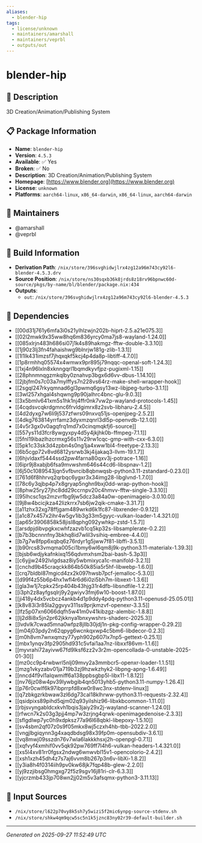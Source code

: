 ```yaml
---
aliases:
  - blender-hip
tags:
  - license/unknown
  - maintainers/amarshall
  - maintainers/veprbl
  - outputs/out
---
```


# blender-hip

## 📝 Description

3D Creation/Animation/Publishing System

## 📋 Package Information

- **Name**: `blender-hip`
- **Version**: `4.5.3`
- **Available**: ✅ Yes
- **Broken**: ✅ No
- **Description**: 3D Creation/Animation/Publishing System
- **Homepage**: [https://www.blender.org](https://www.blender.org)
- **License**: `unknown`
- **Platforms**: `aarch64-linux`, `x86_64-darwin`, `x86_64-linux`, `aarch64-darwin`
## 👥 Maintainers

- @amarshall
- @veprbl


## 🔧 Build Information

- **Derivation Path**: `/nix/store/396svghidwjlrx4zg12a96m743cy92l6-blender-4.5.3.drv`
- **Source Position**: `/nix/store/ns30sqxb36k8jrds8z18rv96bpnwc60d-source/pkgs/by-name/bl/blender/package.nix:434`
- **Outputs**:
  - `out`:  `/nix/store/396svghidwjlrx4zg12a96m743cy92l6-blender-4.5.3`

## 🔗 Dependencies

- [[00d31j761y6mfa3i0s21ylhlzwjn202b-hiprt-2.5.a21e075.3]]
- [[02l2mwk9x35ww8hq6m836yrcy0ma7js8-wayland-1.24.0]]
- [[085xlrjn483h686si07j1k4s89hakmgz-fftw-double-3.3.10]]
- [[1j90z3lj3fn4fahaishwg9blnrjw181g-zlib-1.3.1]]
- [[1l1lk431imzsf7jhqxqkf5kcj4p4da8p-libtiff-4.7.0]]
- [[1p8rmhhq05574x4wmwx9pr895j79nqqc-openal-soft-1.24.3]]
- [[1xj4n96lxln8xknngqrl1bqmdkyvfjpz-pugixml-1.15]]
- [[28phnmnqgzmkqlby0znahvp3bgx6d6vv-dbus-1.14.10]]
- [[2jbjfm0s7c03a7mylffys7n228vs64rz-make-shell-wrapper-hook]]
- [[2sgql247rkyqmnad6gl3pwmq6gsy13wz-libjpeg-turbo-3.1.1]]
- [[3wl257xhgal4shqwng9p90jalhrc4bnc-glu-9.0.3]]
- [[3x5bmlv641xm5s1hk1nj4ffr0nk7vw2p-wayland-protocols-1.45]]
- [[4cqdsvcqkrdgmnc6frvldgimrx8z2svb-libharu-2.4.5]]
- [[4d2dyxg7w6li9j537zfwrs09nxvq51js-openjpeg-2.5.2]]
- [[4dkg763814yrrfamz3dyxmzqnrl3dl5p-openvdb-12.1.0]]
- [[4v5r3gx0v0agqfrq1md7x0cinqmqkfj6-source]]
- [[557ys11d3fcr8ywgyxpy4d5y4jkjhk0b-ffmpeg-7.1.1]]
- [[5fnl19ibazlhzcrmxg56s11v29rw1cqc-gmp-with-cxx-6.3.0]]
- [[5pk1c33sk3d4zpbn4s0ng1ja4xww1bl4-freetype-2.13.3]]
- [[6b5cgp72v8vd6812ysrwb3kj4ijakaq3-llvm-19.1.7]]
- [[6hjvldaxf5444ssd2pw4farna80qxv3j-potrace-1.16]]
- [[6ipr9j8xabjb6fsa9mvwshm646s44cd6-libspnav-1.2]]
- [[6j50c1089543jqn5vfbvrcib8qbnwqsb-python3.11-zstandard-0.23.0]]
- [[761d6f8hhrvq2qrbqc6ygxr3x34img28-libglvnd-1.7.0]]
- [[78c6y3qjbp4p7x8gryap5nghn9bxj0dd-wrap-python-hook]]
- [[8phw25ry27jhc8dd29ccrnpv20c4hmvv-fftw-single-3.3.10]]
- [[95lhcsc1qs2mzvrfbg9jw5dcz3a84a0w-openimageio-3.0.10.0]]
- [[9j8w4bcicjkza42lizkrrx7sb6jw2qik-cmake-3.31.7]]
- [[a11zhx32xg78ffjgam489wrkd6k1fc87-libxrender-0.9.12]]
- [[a1c87x457x2ihr4w5gv1ib3g33m5gyyc-vulkan-loader-1.4.321.0]]
- [[ap65r3906858k58jisl8qphg092ywhkp-zstd-1.5.7]]
- [[arsdpjdibvpgkxcwhfzazvb1cq5kp32s-libsamplerate-0.2.2]]
- [[b7b3bcnnnfny3bkhq8id7wlil3vsihiq-embree-4.4.0]]
- [[b7g7w8fpp6xqbq6z76rdyr1g5jww7f81-libffi-3.5.1]]
- [[b90rcs83vmqma005ci1bmy6wl6qm8j9k-python3.11-materialx-1.39.3]]
- [[bjsb6wdjykafnkixq156qdvmxhsm2bai-bash-5.3p3]]
- [[c6yjjw2492lvlgdsaz8iy5wbmixyca1c-manifold-3.2.1]]
- [[cnchd9b45craqckk864b50k85ia5r5hf-libwebp-1.6.0]]
- [[crq7bldbl87mgicd4zx2k097hwsb7pcf-jemalloc-5.3.0]]
- [[d99f4z55b6p4hx1wfl4r6d6i0zi5bh7m-libxext-1.3.6]]
- [[gla3w1j7cpkx25rp404b43hjg31r4dfb-libsndfile-1.2.2]]
- [[i3ph2z8ayfgsqlrj9y2gwiyv3fmj6w10-boost-1.87.0]]
- [[ji418y4dx5vcbcz4ankb4d1p9ddy4pdq-python3.11-openusd-25.05.01]]
- [[k8v83i3r85la2ggvyv311ss9prjkmzvf-openexr-3.3.5]]
- [[lfz5p07xn6066dqfh5w41m0v41kibzgz-alembic-1.8.8]]
- [[lj2d8i8x5jn2pr62jkknya1bnxywshrs-shaderc-2025.3]]
- [[lvdvlk7cwad5mna0wfpz8jllb30jdj1n-pkg-config-wrapper-0.29.2]]
- [[m04j03pdy2n62qpyg6wcnkqxwp4c5bm6-libdecor-0.2.3]]
- [[m0h8vm7wnxqmzy77yph902p607lx7np5-gettext-0.25.1]]
- [[mbx1ynqv3fp2905hd931c5vfai1aa7nz-libxxf86vm-1.1.6]]
- [[myvrahi72ayivw67fd9lksf6zz2v3r2m-opencollada-0-unstable-2025-01-30]]
- [[mz0cc9p4rwbwrl5nlj09mvy2a3mmbcr5-openxr-loader-1.1.51]]
- [[mzg1vkyzabv01ja719b3zj9hzwkzhyk2-libpng-apng-1.6.49]]
- [[nncd4f9vl1alqwmiff6a138ppbsgbp5l-libx11-1.8.12]]
- [[nv76jz08w4pv39lywbgib4qn5013yhb5-python3.11-numpy-1.26.4]]
- [[p76r0cwlf6k97ibprrpfd8xw0r8wc3nx-stdenv-linux]]
- [[q7zbkgzrkbwaw3zl6dg73cal18klhrww-python3.11-requests-2.32.4]]
- [[qsidpixs89pihd5qjm02q93yilshiz96-libxkbcommon-1.11.0]]
- [[rbjsvyngabldcxkvh1bqis3jaiy29x2j-wayland-scanner-1.24.0]]
- [[rfwcn7k2s03g3pjj4mp7w3zrjng4qrwk-openimagedenoise-2.3.3]]
- [[sflgdlwp7yc0h9xdpksz77a96l68qbkl-libepoxy-1.5.10]]
- [[sv4sbm2qf07z0s9f05mkx8wj5czxh4hb-tbb-2022.2.0]]
- [[vngjlbgiqynn3g4xaqdbdsg98x39fp0m-opensubdiv-3.6.1]]
- [[vq8mwj09sszdn76v7wla6lakkkhsxj2h-openpgl-0.7.1]]
- [[xqfvyf4xmhif0vv5qk92pw769ff7l4h6-vulkan-headers-1.4.321.0]]
- [[xs5l4xv81rr0fgsx2ndwg6wnwvbl15v1-opencolorio-2.4.2]]
- [[xsh1xzh45dh4z7s7aj6vvm8b267p3n6v-libXi-1.8.2]]
- [[y3ia8h4f0314iih9pv0kw68jk7fqp48b-glew-2.2.0]]
- [[yj9zzjibsg0hmgxg72f5z9sgv16j81ri-clr-6.3.3]]
- [[yjcrzmb433jp708wn2jj02m5v3afsqmx-python3-3.11.13]]

## 📁 Input Sources

- `/nix/store/l622p70vy8k5sh7y5wizi5f2mic6ynpg-source-stdenv.sh`
- `/nix/store/shkw4qm9qcw5sc5n1k5jznc83ny02r39-default-builder.sh`

---
*Generated on 2025-09-27 11:52:49 UTC*
